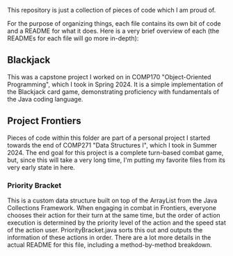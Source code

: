 This repository is just a collection of pieces of code which I am proud of.

For the purpose of organizing things, each file contains its own bit of code and a README for what it does. Here is a very brief overview of each (the READMEs for each file will go more in-depth):

## Blackjack
This was a capstone project I worked on in COMP170 "Object-Oriented Programming", which I took in Spring 2024. It is a simple implementation of the Blackjack card game, demonstrating proficiency with fundamentals of the Java coding language.

## Project Frontiers
Pieces of code within this folder are part of a personal project I started towards the end of COMP271 "Data Structures I", which I took in Summer 2024. The end goal for this project is a complete turn-based combat game, but, since this will take a very long time, I'm putting my favorite files from its very early state in here.

### Priority Bracket
This is a custom data structure built on top of the ArrayList from the Java Collections Framework. When engaging in combat in Frontiers, everyone chooses their action for their turn at the same time, but the order of action execution is determined by the priority level of the action and the speed stat of the action user. PriorityBracket.java sorts this out and outputs the information of these actions in order. There are a lot more details in the actual README for this file, including a method-by-method breakdown.
